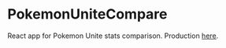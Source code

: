 # PokemonUniteCompare

React app for Pokemon Unite stats comparison.
Production [here](https://pokemon-unite-compare.netlify.app/).

